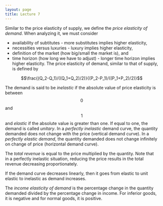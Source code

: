 ```yaml
---
layout: page
title: Lecture 7
---
```


<script type="text/javascript" async src="https://cdnjs.cloudflare.com/ajax/libs/mathjax/2.7.5/latest.js?config=TeX-MML-AM_CHTML" async></script>

Similar to the price elasticity of supply, we define the _price elasticity of demand_. When analyzing it, we must consider
* availability of subtitutes - more substitutes implies higher elasticity,
* necessities versus luxuries - luxury implies higher elasticity,
* definition of the market (how big/small the market is), and
* time horizon (how long we have to adjust) - longer time horizon implies higher elasticity.
The price elasticity of demand, similar to that of supply, is defined by

$$\frac{(Q_2-Q_1)/((Q_1+Q_2)/2)}{(P_2-P_1)/((P_1+P_2)/2)}$$

The demand is said to be _inelastic_ if the absolute value of price elasticity is between $$0$$ and $$1$$ and _elastic_ if the absolute value is greater than one. If equal to one, the demand is called _unitary_. In a _perfectly inelastic_ demand curve, the quantity demanded does not change with the price (vertical demand curve). In a _perfectly elastic demand_, the quantity demanded does not change infinitely on change of price (horizontal demand curve).

The _total revenue_ is equal to the price multiplied by the quantity. Note that in a perfectly inelastic situation, reducing the price results in the total revenue decreasing proportionately.

If the demand curve decreases linearly, then it goes from elastic to unit elastic to inelastic as demand increases.

The _income elasticity of demand_ is the percentage change in the quantity demanded divided by the percentage change in income. For inferior goods, it is negative and for normal goods, it is positive.